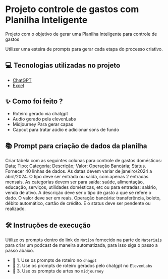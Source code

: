 # Projeto controle de gastos com Planilha Inteligente

Projeto com o objetivo de gerar uma Planilha Inteligente para controle de gastos

Utilizer uma esteira de prompts para gerar cada etapa do processo criativo.

## 💻 Tecnologias utilizadas no projeto

- [ChatGPT](https://chat.openai.com/) 
- [Excel](https://onedrive.live.com/personal/718559abf1c241a1/_layouts/15/doc2.aspx?resid=e3b4cb27-7a15-476f-8fc3-1743c6a08b40&cid=718559abf1c241a1&action=editnew&wdNewAndOpenCt=1736988961020&ct=1736988961729&wdOrigin=OFFICECOM-WEB.MAIN.NEW&wdPreviousSessionSrc=HarmonyWeb&wdPreviousSession=2a2e1954-a771-47e6-903d-3c7c47f09ed5)


## ✨ Como foi feito ?

- Roteiro gerado via chatgpt
- Audio gerado pela elevenLabs
- Midjourney Para gerar capas
- Capcut para tratar aúdio e adicionar sons de fundo

## 📚 Prompt para criação de dados da planilha

Criar tabela com as seguintes colunas para controle de gastos domésticos: Data; Tipo;	 Categoria; Descrição; Valor; Operação Bancária; Status. Fornecer 40 linhas de dados. As datas devem variar de janeiro/2024 a abril/2024. O tipo deve ser entrada ou saída, com apenas 2 entradas mensais. As categorias devem ser para saída: saúde, alimentação, educação, serviços, utilidades domésticas, etc ou para entradas: salário, venda de ativo. A descrição deve ser o tipo de gasto a que se refere o dado. O valor deve ser em reais. Operação bancária: transferência, boleto, débito automático, cartão de crédito. E o status deve ser pendente ou realizado.


## 🛠️ Instruções de execução

Utilize os prompts dentro do link do `Notion` fornecido na parte de `Materiais` para criar um podcast de maneira automatizada, para isso siga o passo a passo abaixo.

- 🤖 1. Use os prompts de roteiro no `chagpt`
- 🤖 2. Use os prompts de roteiro gerados pelo chatgpt no  `ElevenLabs`
- 🤖 3. Use os prompts de artes no `midjourney`
